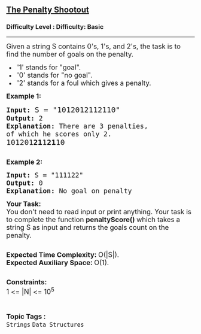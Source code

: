 <h2><a href="https://www.geeksforgeeks.org/problems/the-penalty-shootout3810/1?page=1&category=Arrays,Strings&difficulty=Basic&status=unsolved&sortBy=submissions">The Penalty Shootout</a></h2><h3>Difficulty Level : Difficulty: Basic</h3><hr><div class="problems_problem_content__Xm_eO"><p><span style="font-size:18px">Given a string S contains 0's, 1's, and 2's, the task is to find the number of goals on the penalty.</span></p>

<ul>
	<li><span style="font-size:18px">&nbsp;'1' stands for "goal".</span></li>
	<li><span style="font-size:18px">&nbsp;'0' stands for "no goal".</span></li>
	<li><span style="font-size:18px">&nbsp;'2' stands for a foul which gives a penalty.</span></li>
</ul>

<p><span style="font-size:18px"><strong>Example 1:</strong></span></p>

<pre><span style="font-size:18px"><strong>Input:</strong> </span><span style="font-size:20px">S = "1012012112110"</span><span style="font-size:18px">
<strong>Output:</strong> 2
<strong>Explanation:</strong> There are 3 penalties,
of which he scores only 2.
</span><span style="font-size:20px">101201<strong>21</strong>1<strong>21</strong>10</span>

</pre>

<p><span style="font-size:18px"><strong>Example 2:</strong></span></p>

<pre><span style="font-size:18px"><strong>Input:</strong> S = "111122"
<strong>Output:</strong> 0
<strong>Explanation:</strong> No goal on penalty</span></pre>

<p><span style="font-size:18px"><strong>Your Task:</strong><br>
You don't need to read input or print anything. Your task is to complete the function <strong>penaltyScore()&nbsp;</strong>which takes a string S as input and returns the goals count on the penalty. </span></p>

<p><br>
<span style="font-size:18px"><strong>Expected Time Complexity:&nbsp;</strong>O(|S|).<br>
<strong>Expected Auxiliary Space:&nbsp;</strong>O(1).</span></p>

<p><br>
<span style="font-size:18px"><strong>Constraints:</strong><br>
1 &lt;= |N| &lt;= 10<sup>5</sup></span></p>
</div><br><p><span style=font-size:18px><strong>Topic Tags : </strong><br><code>Strings</code>&nbsp;<code>Data Structures</code>&nbsp;
